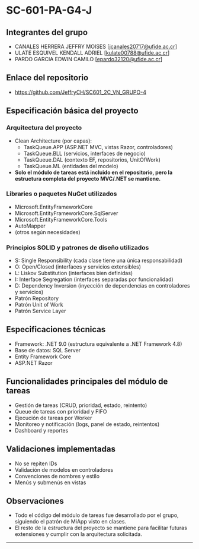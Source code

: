 # SC-601-PA-G4-J

## Integrantes del grupo
- CANALES HERRERA JEFFRY MOISES [jcanales20717@ufide.ac.cr]
- ULATE ESQUIVEL KENDALL ADRIEL [kulate00788@ufide.ac.cr]
- PARDO GARCIA EDWIN CAMILO [epardo32120@ufide.ac.cr]

## Enlace del repositorio
- https://github.com/JeffryCH/SC601_2C_VN_GRUPO-4

## Especificación básica del proyecto

### Arquitectura del proyecto
- Clean Architecture (por capas):
  - TaskQueue.APP (ASP.NET MVC, vistas Razor, controladores)
  - TaskQueue.BLL (servicios, interfaces de negocio)
  - TaskQueue.DAL (contexto EF, repositorios, UnitOfWork)
  - TaskQueue.ML (entidades del modelo)
- **Solo el módulo de tareas está incluido en el repositorio, pero la estructura completa del proyecto MVC/.NET se mantiene.**

### Libraries o paquetes NuGet utilizados
- Microsoft.EntityFrameworkCore
- Microsoft.EntityFrameworkCore.SqlServer
- Microsoft.EntityFrameworkCore.Tools
- AutoMapper
- (otros según necesidades)

### Principios SOLID y patrones de diseño utilizados
- S: Single Responsibility (cada clase tiene una única responsabilidad)
- O: Open/Closed (interfaces y servicios extensibles)
- L: Liskov Substitution (interfaces bien definidas)
- I: Interface Segregation (interfaces separadas por funcionalidad)
- D: Dependency Inversion (inyección de dependencias en controladores y servicios)
- Patrón Repository
- Patrón Unit of Work
- Patrón Service Layer

## Especificaciones técnicas
- Framework: .NET 9.0 (estructura equivalente a .NET Framework 4.8)
- Base de datos: SQL Server
- Entity Framework Core
- ASP.NET Razor

## Funcionalidades principales del módulo de tareas
- Gestión de tareas (CRUD, prioridad, estado, reintento)
- Queue de tareas con prioridad y FIFO
- Ejecución de tareas por Worker
- Monitoreo y notificación (logs, panel de estado, reintentos)
- Dashboard y reportes

## Validaciones implementadas
- No se repiten IDs
- Validación de modelos en controladores
- Convenciones de nombres y estilo
- Menús y submenús en vistas

## Observaciones
- Todo el código del módulo de tareas fue desarrollado por el grupo, siguiendo el patrón de MiApp visto en clases.
- El resto de la estructura del proyecto se mantiene para facilitar futuras extensiones y cumplir con la arquitectura solicitada.

---

